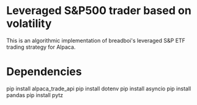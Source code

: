 # Leveraged S&P500 trader based on volatility

This is an algorithmic implementation of breadboi's leveraged S&amp;P ETF trading strategy for Alpaca.

# Dependencies

pip install alpaca_trade_api
pip install dotenv
pip install asyncio
pip install pandas
pip install pytz
